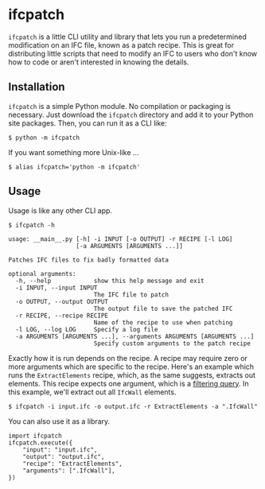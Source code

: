 # ifcpatch

`ifcpatch` is a little CLI utility and library that lets you run a predetermined
modification on an IFC file, known as a patch recipe. This is great for
distributing little scripts that need to modify an IFC to users who don't know
how to code or aren't interested in knowing the details.

## Installation

`ifcpatch` is a simple Python module. No compilation or packaging is necessary.
Just download the `ifcpatch` directory and add it to your Python site packages.
Then, you can run it as a CLI like:

```
$ python -m ifcpatch
```

If you want something more Unix-like ...

```
$ alias ifcpatch='python -m ifcpatch'
```

## Usage

Usage is like any other CLI app.

```
$ ifcpatch -h

usage: __main__.py [-h] -i INPUT [-o OUTPUT] -r RECIPE [-l LOG]
                   [-a ARGUMENTS [ARGUMENTS ...]]

Patches IFC files to fix badly formatted data

optional arguments:
  -h, --help            show this help message and exit
  -i INPUT, --input INPUT
                        The IFC file to patch
  -o OUTPUT, --output OUTPUT
                        The output file to save the patched IFC
  -r RECIPE, --recipe RECIPE
                        Name of the recipe to use when patching
  -l LOG, --log LOG     Specify a log file
  -a ARGUMENTS [ARGUMENTS ...], --arguments ARGUMENTS [ARGUMENTS ...]
                        Specify custom arguments to the patch recipe
```

Exactly how it is run depends on the recipe. A recipe may require zero or more
arguments which are specific to the recipe. Here's an example which runs the
`ExtractElements` recipe, which, as the same suggests, extracts out elements.
This recipe expects one argument, which is a [filtering
query](https://wiki.osarch.org/index.php?title=IfcOpenShell_code_examples#IFC_Query_Syntax).
In this example, we'll extract out all `IfcWall` elements.

```
$ ifcpatch -i input.ifc -o output.ifc -r ExtractElements -a ".IfcWall"
```

You can also use it as a library.

```
import ifcpatch
ifcpatch.execute({
    "input": "input.ifc",
    "output": "output.ifc",
    "recipe": "ExtractElements",
    "arguments": [".IfcWall"],
})
```
